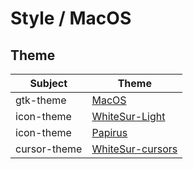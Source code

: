 

# Style / MacOS



## Theme

| Subject | Theme |
| --- | --- |
| gtk-theme | [MacOS](https://github.com/B00merang-Project/macOS) |
| icon-theme | [WhiteSur-Light](https://github.com/vinceliuice/WhiteSur-icon-theme) |
| icon-theme | [Papirus](https://github.com/PapirusDevelopmentTeam/papirus-icon-theme) |
| cursor-theme | [WhiteSur-cursors](https://github.com/vinceliuice/WhiteSur-cursors) |
